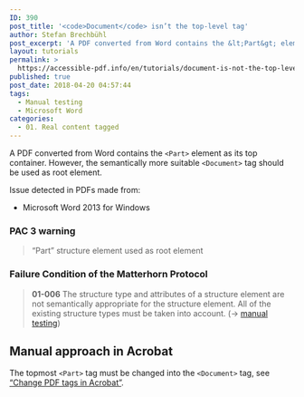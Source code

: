 ```yaml
---
ID: 390
post_title: '<code>Document</code> isn’t the top-level tag'
author: Stefan Brechbühl
post_excerpt: 'A PDF converted from Word contains the &lt;Part&gt; element as its top container. However, the semantically more suitable &lt;Document&gt; tag should be used as root element.'
layout: tutorials
permalink: >
  https://accessible-pdf.info/en/tutorials/document-is-not-the-top-level-tag/
published: true
post_date: 2018-04-20 04:57:44
tags:
  - Manual testing
  - Microsoft Word
categories:
  - 01. Real content tagged
---
```

A PDF converted from Word contains the `<Part>` element as its top container. However, the semantically more suitable `<Document>` tag should be used as root element.

Issue detected in PDFs made from:

- Microsoft Word 2013 for Windows

### PAC 3 warning

> “Part” structure element used as root element

### Failure Condition of the Matterhorn Protocol

> **01-006** The structure type and attributes of a structure element are not semantically appropriate for the structure element. All of the existing structure types must be taken into account. (→ [manual testing](https://accessible-pdf.info/en/glossary/#manual-testing))

## Manual approach in Acrobat

The topmost `<Part>` tag must be changed into the `<Document>` tag, see [“Change PDF tags in Acrobat”](https://accessible-pdf.info/en/basics/change-pdf-tags-in-acrobat/).